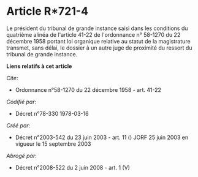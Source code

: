 # Article R*721-4

Le président du tribunal de grande instance saisi dans les conditions du quatrième alinéa de l'article 41-22 de l'ordonnance
n° 58-1270 du 22 décembre 1958 portant loi organique relative au statut de la magistrature transmet, sans délai, le dossier à
un autre juge de proximité du ressort du tribunal de grande instance.

**Liens relatifs à cet article**

_Cite_:

  - Ordonnance n°58-1270 du 22 décembre 1958 - art. 41-22

_Codifié par_:

  - Décret n°78-330 1978-03-16

_Créé par_:

  - Décret n°2003-542 du 23 juin 2003 - art. 11 () JORF 25 juin 2003 en vigueur le 15 septembre 2003

_Abrogé par_:

  - Décret n°2008-522 du 2 juin 2008 - art. 1 (V)
